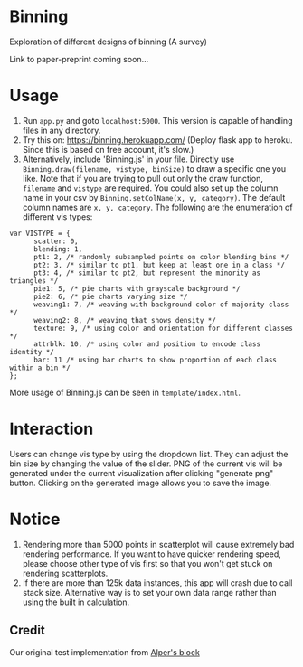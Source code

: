 # Binning
Exploration of different designs of binning (A survey)

Link to paper-preprint coming soon...

# Usage
1. Run `app.py` and goto `localhost:5000`. This version is capable of handling files in any directory.
2. Try this on: https://binning.herokuapp.com/ (Deploy flask app to heroku. Since this is based on free account, it's slow.)
3. Alternatively, include 'Binning.js' in your file. Directly use ```Binning.draw(filename, vistype, binSize)``` to draw a specific one you like. 
Note that if you are trying to pull out only the draw function, ```filename``` and ```vistype``` are required.
You could also set up the column name in your csv by `Binning.setColName(x, y, category)`. The default column names are `x, y, category`.
The following are the enumeration of different vis types:
```
var VISTYPE = {
	  scatter: 0,
	  blending: 1,
	  pt1: 2, /* randomly subsampled points on color blending bins */
	  pt2: 3, /* similar to pt1, but keep at least one in a class */
	  pt3: 4, /* similar to pt2, but represent the minority as triangles */
	  pie1: 5, /* pie charts with grayscale background */
	  pie2: 6, /* pie charts varying size */
	  weaving1: 7, /* weaving with background color of majority class */
	  weaving2: 8, /* weaving that shows density */
	  texture: 9, /* using color and orientation for different classes */
	  attrblk: 10, /* using color and position to encode class identity */
	  bar: 11 /* using bar charts to show proportion of each class within a bin */
};
```
More usage of Binning.js can be seen in `template/index.html`.

# Interaction
Users can change vis type by using the dropdown list.
They can adjust the bin size by changing the value of the slider.
PNG of the current vis will be generated under the current visualization after clicking "generate png" button.
Clicking on the generated image allows you to save the image.

# Notice
1. Rendering more than 5000 points in scatterplot will cause extremely bad rendering performance.
 If you want to have quicker rendering speed, please choose other type of vis first so that you won't get stuck on rendering scatterplots.
2. If there are more than 125k data instances, this app will crash due to call stack size. Alternative way is to set your own data range rather than using the built in calculation.

## Credit
Our original test implementation from [Alper's block](http://bl.ocks.org/yelper/307b1cef7ef792722d4cbde61099a265)
